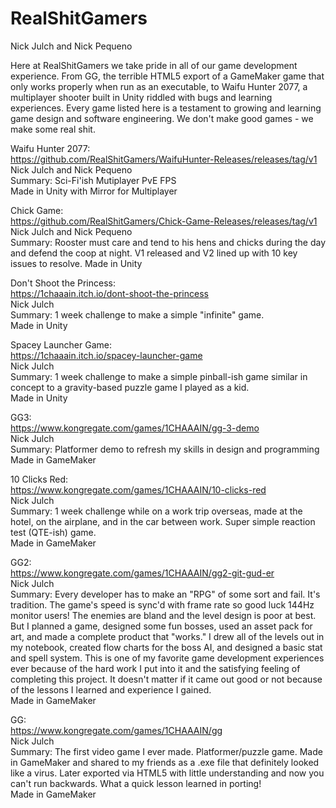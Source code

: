 # RealShitGamers
Nick Julch and Nick Pequeno  

Here at RealShitGamers we take pride in all of our game development experience. From GG, the terrible HTML5 export of a GameMaker game that only works properly when run as an executable, to Waifu Hunter 2077, a multiplayer shooter built in Unity riddled with bugs and learning experiences. Every game listed here is a testament to growing and learning game design and software engineering. We don't make good games - we make some real shit.  

Waifu Hunter 2077:  
https://github.com/RealShitGamers/WaifuHunter-Releases/releases/tag/v1  
Nick Julch and Nick Pequeno  
Summary: Sci-Fi'ish Mutiplayer PvE FPS  
Made in Unity with Mirror for Multiplayer  
  
    
Chick Game:  
https://github.com/RealShitGamers/Chick-Game-Releases/releases/tag/v1   
Nick Julch and Nick Pequeno  
Summary: Rooster must care and tend to his hens and chicks during the day and defend the coop at night. V1 released and V2 lined up with 10 key issues to resolve.
Made in Unity  
  
  
Don't Shoot the Princess:  
https://1chaaain.itch.io/dont-shoot-the-princess  
Nick Julch  
Summary: 1 week challenge to make a simple "infinite" game.  
Made in Unity  
  
  
Spacey Launcher Game:  
https://1chaaain.itch.io/spacey-launcher-game  
Nick Julch  
Summary: 1 week challenge to make a simple pinball-ish game similar in concept to a gravity-based puzzle game I played as a kid.  
Made in Unity  

GG3:  
https://www.kongregate.com/games/1CHAAAIN/gg-3-demo  
Nick Julch  
Summary: Platformer demo to refresh my skills in design and programming  
Made in GameMaker  
  
  
10 Clicks Red:  
https://www.kongregate.com/games/1CHAAAIN/10-clicks-red  
Nick Julch  
Summary: 1 week challenge while on a work trip overseas, made at the hotel, on the airplane, and in the car between work. Super simple reaction test (QTE-ish) game.  
Made in GameMaker  
  
  
GG2:  
https://www.kongregate.com/games/1CHAAAIN/gg2-git-gud-er  
Nick Julch  
Summary: Every developer has to make an "RPG" of some sort and fail. It's tradition. The game's speed is sync'd with frame rate so good luck 144Hz monitor users! The enemies are bland and the level design is poor at best. But I planned a game, designed some fun bosses, used an asset pack for art, and made a complete product that "works." I drew all of the levels out in my notebook, created flow charts for the boss AI, and designed a basic stat and spell system. This is one of my favorite game development experiences ever because of the hard work I put into it and the satisfying feeling of completing this project. It doesn't matter if it came out good or not because of the lessons I learned and experience I gained.  
Made in GameMaker  
  
  
GG:  
https://www.kongregate.com/games/1CHAAAIN/gg  
Nick Julch  
Summary: The first video game I ever made. Platformer/puzzle game. Made in GameMaker and shared to my friends as a .exe file that definitely looked like a virus. Later exported via HTML5 with little understanding and now you can't run backwards. What a quick lesson learned in porting!  
Made in GameMaker  
